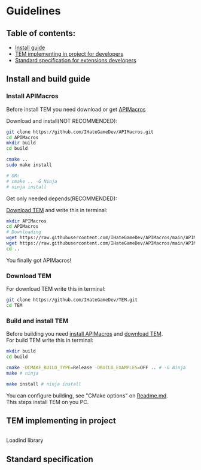 # Guidelines
## Table of contents:
- [Install guide](#installGuide)
- [TEM implementing in project for developers](#applicationsDevelopersGuide)
- [Standard specification for extensions developers](#extensionsDevelopersGuide)

<a name="installGuide"></a>

## Install and build guide

<a name="installAPIMacros"></a>

### Install APIMacros

Before install TEM you need download or get [APIMacros](https://github.com/IHateGameDev/APIMacros)

Download and install(NOT RECOMMENDED):
```bash
git clone https://github.com/IHateGameDev/APIMacros.git
cd APIMacros
mkdir build
cd build

cmake ..
sudo make install

# OR:
# cmake .. -G Ninja
# ninja install
```

Get only needed depends(RECOMMENDED):

[Download TEM](#downloadTEM) and write this in terminal:

```bash
mkdir APIMacros
cd APIMacros
# Downloading
wget https://raw.githubusercontent.com/IHateGameDev/APIMacros/main/APIMacros/api.h
wget https://raw.githubusercontent.com/IHateGameDev/APIMacros/main/APIMacros/shared.h
cd ..
```

You finally got APIMacros!

<a name="downloadTEM"></a>

### Download TEM

For download TEM write this in terminal:

```bash
git clone https://github.com/IHateGameDev/TEM.git
cd TEM
```

### Build and install TEM

Before building you need [install APIMacros](#installAPIMacros) and [download TEM](#downloadTEM).<br>
For build TEM write this in terminal:

```bash
mkdir build
cd build

cmake -DCMAKE_BUILD_TYPE=Release -DBUILD_EXAMPLES=OFF .. # -G Ninja
make # ninja

make install # ninja install
```

You can configure building, see "CMake options" on [Readme.md](./Readme.md).<br>
This steps install TEM on you PC.

<a name="applicationsDevelopersGuide"></a>

## TEM implementing in project

```bash

```

Loadind library

<a name="extensionsDevelopersGuide"></a>

## Standard specification
